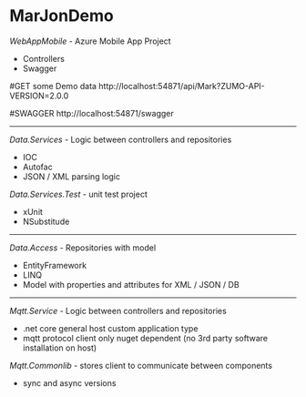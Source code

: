 # MarJonDemo

*WebAppMobile* - Azure Mobile App Project 
- Controllers
- Swagger

#GET some Demo data
http://localhost:54871/api/Mark?ZUMO-API-VERSION=2.0.0

#SWAGGER
http://localhost:54871/swagger

--------------------------------------------------------

*Data.Services* - Logic between controllers and repositories
- IOC
- Autofac
- JSON / XML parsing logic

*Data.Services.Test* - unit test project
- xUnit
- NSubstitude

--------------------------------------------------------

*Data.Access* - Repositories with model
- EntityFramework
- LINQ
- Model with properties and attributes for XML / JSON / DB

--------------------------------------------------------

*Mqtt.Service* - Logic between controllers and repositories
- .net core general host custom application type
- mqtt protocol client only nuget dependent (no 3rd party software installation on host)

*Mqtt.Commonlib* - stores client to communicate between components
- sync and async versions
